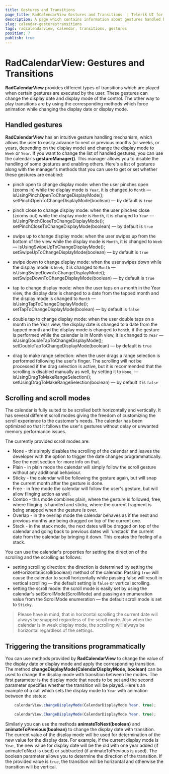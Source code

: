 ```yaml
---
title: Gestures and Transitions
page_title: RadCalendarView Gestures and Transitions  | Telerik UI for Xamarin.Android Documentation
description: A page which contains information about gestures handled by RadCalendarView for Android. The article also explains how to animate the changes in the display date and display mode.
slug: calendar-gesturestransitions
tags: radcalendarview, calendar, transitions, gestures
position: 7
publish: true
---
```


# RadCalendarView: Gestures and Transitions

**RadCalendarView** provides different types of transitions which are played when certain gestures are executed by the user.
These gestures can change the display date and display mode of the control. The other way to play transitions are by using the corresponding methods which force animation while changing the display date or display mode.

## Handled gestures

**RadCalendarView** has an intuitive gesture handling mechanism, which allows the user to easily advance to next or previous months (or weeks, or years, depending on the display mode) and change the display mode to `Week` or `Year`.
If you want to change the list of handled gestures, you can use the calendar's **gestureManager()**. This manager allows you to disable the handling of some gestures and enabling others. Here's a list of gestures along with the
manager's methods that you can use to get or set whether these gestures are enabled:
 
 * pinch open to change display mode: when the user pinches open (zooms in) while the display mode is `Year`, it is changed to `Month` &mdash; isUsingPinchOpenToChangeDisplayMode(); setPinchOpenToChangeDisplayMode(boolean) &mdash; by default is `true`
 * pinch close to change display mode: when the user pinches close (zooms out) while the display mode is `Month`, it is changed to `Year` &mdash; isUsingPinchCloseToChangeDisplayMode(); setPinchCloseToChangeDisplayMode(boolean) &mdash; by default is `true`

 * swipe up to change display mode: when the user swipes up from the bottom of the view while the display mode is `Month`, it is changed to `Week` &mdash; isUsingSwipeUpToChangeDisplayMode(); setSwipeUpToChangeDisplayMode(boolean) &mdash; by default is `true`
 * swipe down to change display mode: when the user swipes down while the display mode is `Week`, it is changed to `Month` &mdash; isUsingSwipeDownToChangeDisplayMode(); setSwipeDownToChangeDisplayMode(boolean) &mdash; by default is `true`

 * tap to change display mode: when the user taps on a month in the Year view, the display date is changed to a date from the tapped month and the display mode is changed to `Month` &mdash; isUsingTapToChangeDisplayMode(); setTapToChangeDisplayMode(boolean) &mdash; by default is `false`
 * double tap to change display mode: when the user double taps on a month in the Year view, the display date is changed to a date from the tapped month and the display mode is changed to `Month`, if the gesture is performed while the calendar is in Month view, it is changed to `Year` &mdash; isUsingDoubleTapToChangeDisplayMode(); setDoubleTapToChangeDisplayMode(boolean) &mdash; by default is `true`
 * drag to make range selection: when the user drags a range selection is performed following the user's finger. The scrolling will not be processed if the drag selection is active, but it is recommended that the scrolling is disabled manually as well, by setting it to `None`. &mdash; isUsingDragToMakeRangeSelection(); setUsingDragToMakeRangeSelection(boolean) &mdash; by default it is `false`

## Scrolling and scroll modes
The calendar is fully suited to be scrolled both horizontally and vertically. It has several different scroll modes giving the freedom of customizing the scroll experience to the customer's needs. The calendar has been optimized so that it follows the user's gestures without delay or 
unwanted memory performance issues.

The currently provided scroll modes are:

 * None - this simply disables the scrolling of the calendar and leaves the developer with the option to trigger the date changes programmatically. See the next section for more info on that.
 * Plain - in plain mode the calendar will simply follow the scroll gesture without any additional behaviour.
 * Sticky - the calendar will be following the gesture again, but will snap the current month after the gesture is done.
 * Free - in free mode the calendar will follow the user's gesture, but will allow flinging action as well.
 * Combo - this mode combines plain, where the gesture is followed, free, where flinging is handled and sticky, where the current fragment is being snapped when the gesture is over.
 * Overlap - in the overlap mode the calendar behaves as if the next and previous months are being dragged on top of the current one.
 * Stack - in the stack mode, the next dates will be dragged on top of the calendar and going back to previous dates will 'unstack' the current date from the calendar by bringing it down. This creates the feeling of a stack.
 
You can use the calendar's properties for setting the direction of the scrolling and the scrolling as follows:

* setting scrolling direction: the direction is determined by setting the setHorizontalScroll(boolean) method of the calendar. Passing `true` will cause the calendar to scroll horizontally while passing false will result in vertical scrolling &mdash; the default setting is `false` or vertical scrolling.
* setting the scroll mode: the scroll mode is easily set by using the calendar's setScrollMode(ScrollMode) and passing an enumeration value from the ScrollMode enumeration &mdash; the default scroll mode is set to `Sticky`.

> Please have in mind, that in horizontal scrolling the current date will always be snapped regardless of the scroll mode. Also when the calendar is in week display mode, the scrolling will always be horizontal regardless of the settings.
 
## Triggering the transitions programmatically

You can use methods provided by **RadCalendarView** to change the value of the display date or display mode and apply the corresponding transition. The method **changeDisplayMode(CalendarDisplayMode, boolean)** can be used
to change the display mode with transition between the modes. The first parameter is the display mode that needs to be set and the second parameter specifies whether the transition will be played. Here's an example of
a call which sets the display mode to `Year` with animation between the states:

```Java
	calendarView.changeDisplayMode(CalendarDisplayMode.Year, true);
```
```C#
	calendarView.ChangeDisplayMode(CalendarDisplayMode.Year, true);
```

Similarly you can use the methods **animateToNext(boolean)** and **animateToPrevious(boolean)** to change the display date with transition. The current value of the display mode will be used for determination of the new value
for the display date. For example, if the current display mode is `Year`, the new value for display date will be the old with one year added (if animateToNext is used) or subtracted (if animateToPrevious is used). The boolean
parameter allows you to determine the direction of the transition. If the provided value is `true`, the transition will be horizontal and otherwise the transition will be vertical.
